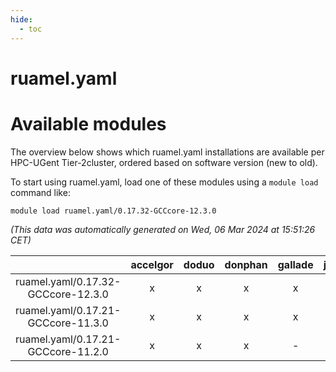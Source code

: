 ```yaml
---
hide:
  - toc
---
```


ruamel.yaml
===========

# Available modules


The overview below shows which ruamel.yaml installations are available per HPC-UGent Tier-2cluster, ordered based on software version (new to old).

To start using ruamel.yaml, load one of these modules using a `module load` command like:

```shell
module load ruamel.yaml/0.17.32-GCCcore-12.3.0
```

*(This data was automatically generated on Wed, 06 Mar 2024 at 15:51:26 CET)*  

| |accelgor|doduo|donphan|gallade|joltik|skitty|
| :---: | :---: | :---: | :---: | :---: | :---: | :---: |
|ruamel.yaml/0.17.32-GCCcore-12.3.0|x|x|x|x|x|x|
|ruamel.yaml/0.17.21-GCCcore-11.3.0|x|x|x|x|x|x|
|ruamel.yaml/0.17.21-GCCcore-11.2.0|x|x|x|-|x|x|
